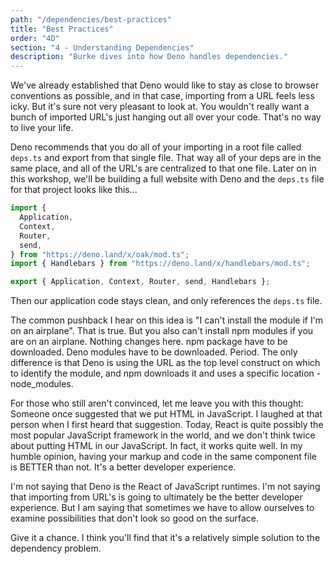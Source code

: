 ```yaml
---
path: "/dependencies/best-practices"
title: "Best Practices"
order: "4D"
section: "4 - Understanding Dependencies"
description: "Burke dives into how Deno handles dependencies."
---
```


We've already established that Deno would like to stay as close to browser conventions as possible, and in that case, importing from a URL feels less icky. But it's sure not very pleasant to look at. You wouldn't really want a bunch of imported URL's just hanging out all over your code. That's no way to live your life.

Deno recommends that you do all of your importing in a root file called `deps.ts` and export from that single file. That way all of your deps are in the same place, and all of the URL's are centralized to that one file. Later on in this workshop, we'll be building a full website with Deno and the `deps.ts` file for that project looks like this...

```typescript
import {
  Application,
  Context,
  Router,
  send,
} from "https://deno.land/x/oak/mod.ts";
import { Handlebars } from "https://deno.land/x/handlebars/mod.ts";

export { Application, Context, Router, send, Handlebars };
```

Then our application code stays clean, and only references the `deps.ts` file.

The common pushback I hear on this idea is "I can't install the module if I'm on an airplane". That is true. But you also can't install npm modules if you are on an airplane. Nothing changes here. npm package have to be downloaded. Deno modules have to be downloaded. Period. The only difference is that Deno is using the URL as the top level construct on which to identify the module, and npm downloads it and uses a specific location - node_modules.

For those who still aren't convinced, let me leave you with this thought: Someone once suggested that we put HTML in JavaScript. I laughed at that person when I first heard that suggestion. Today, React is quite possibly the most popular JavaScript framework in the world, and we don't think twice about putting HTML in our JavaScript. In fact, it works quite well. In my humble opinion, having your markup and code in the same component file is BETTER than not. It's a better developer experience.

I'm not saying that Deno is the React of JavaScript runtimes. I'm not saying that importing from URL's is going to ultimately be the better developer experience. But I am saying that sometimes we have to allow ourselves to examine possibilities that don't look so good on the surface.

Give it a chance. I think you'll find that it's a relatively simple solution to the dependency problem.

